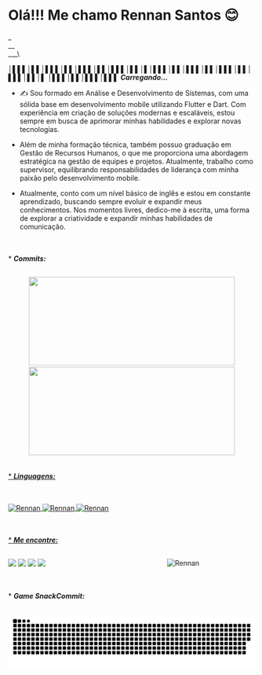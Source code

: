 




# Olá!!!  Me chamo Rennan Santos 😊
_\
__\
___\

│▌▌▌│▌▌│▌▌▌│▌▌│▌▌▌│▌▌│▌▌▌│▌▌│▌│▌▌▌│▌▌│▌▌▌│▌▌│▌▌▌│▌▌│▌▌▌│▌▌│▌ │▌▌▌│▌▌│▌▌▌│▌▌▌ ***Carregando...***





- ✍ Sou formado em Análise e Desenvolvimento de Sistemas, com uma sólida base em desenvolvimento mobile utilizando Flutter e Dart. Com experiência em criação de soluções modernas e escaláveis, estou sempre em busca de aprimorar minhas habilidades e explorar novas tecnologias.

- Além de minha formação técnica, também possuo graduação em Gestão de Recursos Humanos, o que me proporciona uma abordagem estratégica na gestão de equipes e projetos. Atualmente, trabalho como supervisor, equilibrando responsabilidades de liderança com minha paixão pelo desenvolvimento mobile.

- Atualmente, conto com um nível básico de inglês e estou em constante aprendizado, buscando sempre evoluir e expandir meus conhecimentos. Nos momentos livres, dedico-me à escrita, uma forma de explorar a criatividade e expandir minhas habilidades de comunicação.





\
\
\* ***Commits:***
 ##
 <div> <center>
  <a href="https://github.com/Rennansb">
  <img height="180" width="420"  src="https://github-readme-stats.vercel.app/api?username=Rennansb&show_icons=true&theme=dark&include_all_commits=true&count_private=true"/><img height="180"  width="420"src="https://github-readme-stats.vercel.app/api/top-langs/?username=Rennansb&layout=compact&langs_count=7&theme=dark"/>
  </center></div>




\
\*  ***Linguagens:***
 ##
  
  <div style="display: inline_block"><br>
  <img align="center" alt="Rennan" height="40" width="50" src="https://cdn.jsdelivr.net/gh/devicons/devicon/icons/flutter/flutter-plain.svg">
  <img align="center" alt="Rennan" height="40" width="50" src="https://cdn.jsdelivr.net/gh/devicons/devicon/icons/dart/dart-original.svg">
  <img align="center" alt="Rennan" height="40" width="50" src="https://cdn.jsdelivr.net/gh/devicons/devicon/icons/github/github-original.svg">

<div>
</div>





\
\
\*  ***Me encontre:***
##
 <img align="right" alt="Rennan" height="100" width="180" src="https://i.stack.imgur.com/vXYLh.gif">
</div>
 




<div> 

  
  <a href="https://instagram.com/_rennansb" target="_blank"><img src="https://img.shields.io/badge/-Instagram-%23E4405F?style=for-the-badge&logo=instagram&logoColor=white" target="_blank"></a>
 	<a href="" target="_blank"><img   src="https://img.shields.io/badge/Discord-7289DA?style=for-the-badge&logo=discord&logoColor=white" target="_blank"></a> 
  <a href = ""><img src="https://img.shields.io/badge/-Gmail-%23333?style=for-the-badge&logo=gmail&logoColor=white" target="_blank"></a>
  <a href="https://www.linkedin.com/in/rennan-santos-7195b683/" target="_blank"><img src="https://img.shields.io/badge/-LinkedIn-%230077B5?style=for-the-badge&logo=linkedin&logoColor=white" target="_blank"></a> 




\
\
\*  ***Game SnackCommit:***
##
 
  ![Snake animation](https://github.com/Rennansb/Rennansb/blob/output/github-contribution-grid-snake.svg)
 
</div>  
  
  
<!--
**Rennansb/Rennansb** is a ✨ _special_ ✨ repository because its `README.md` (this file) appears on your GitHub profile.

Here are some ideas to get you started:

- 🔭 I’m currently working on ...
- 🌱 I’m currently learning ...
- 👯 I’m looking to collaborate on ...
- 🤔 I’m looking for help with ...
- 💬 Ask me about ...
- 📫 How to reach me: ...
- 😄 Pronouns: ...
- ⚡ Fun fact: ...
-->
